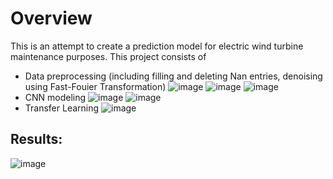 # Overview
This is an attempt to create a prediction model for electric wind turbine maintenance purposes. This project consists of 
- Data preprocessing (including filling and deleting Nan entries, denoising using Fast-Fouier Transformation)
![image](https://github.com/Marcozc19/public.github.io/assets/127183986/2daefd48-c68e-46b4-ac07-4e07e6ab3202)
![image](https://github.com/Marcozc19/public.github.io/assets/127183986/e421a119-909b-4e0c-b1da-cbda676e935b)
![image](https://github.com/Marcozc19/public.github.io/assets/127183986/9afa9edc-7adf-47c9-813e-8ae94d87fc28)
- CNN modeling
![image](https://github.com/Marcozc19/public.github.io/assets/127183986/68154cdf-9a9f-425b-9a4b-0f97beaeb9d8)
![image](https://github.com/Marcozc19/public.github.io/assets/127183986/88c84273-206f-41d5-a462-81e9e2db37fe)
- Transfer Learning
![image](https://github.com/Marcozc19/public.github.io/assets/127183986/24881a5e-45a7-4f19-8cd7-8429cb763d67)
## Results:
![image](https://github.com/Marcozc19/public.github.io/assets/127183986/4ef93499-e3c3-4119-a6a7-8045337855f5)
